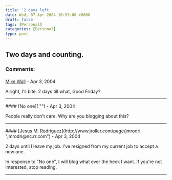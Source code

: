 ```yaml
---
title: '2 days left'
date: Wed, 07 Apr 2004 10:53:00 +0000
draft: false
tags: [Personal]
categories: [Personal]
type: post
---
```


Two days and counting.
---
### Comments:
#### 
[Mike Wall](http://www.mjwall.com "") - <time datetime="2004-04-07 11:40:14">Apr 3, 2004</time>

Alright, I'll bite. 2 days till what, Good Friday?
<hr />
#### 
[No one]( "") - <time datetime="2004-04-07 17:24:14">Apr 3, 2004</time>

People really don't care. Why are you blogging about this?
<hr />
#### 
[Jesus M. Rodriguez](http://www.jroller.com/page/jmrodri "jmrodri@nc.rr.com") - <time datetime="2004-04-07 21:49:54">Apr 3, 2004</time>

2 days until I leave my job. I've resigned from my current job to accept a new one.

In response to "No one", I will blog what ever the heck I want. If you're not interested, stop reading.
<hr />
